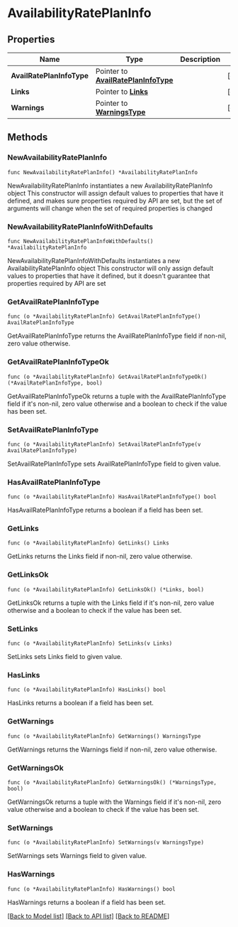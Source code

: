 # AvailabilityRatePlanInfo

## Properties

Name | Type | Description | Notes
------------ | ------------- | ------------- | -------------
**AvailRatePlanInfoType** | Pointer to [**AvailRatePlanInfoType**](AvailRatePlanInfoType.md) |  | [optional] 
**Links** | Pointer to [**Links**](Links.md) |  | [optional] 
**Warnings** | Pointer to [**WarningsType**](WarningsType.md) |  | [optional] 

## Methods

### NewAvailabilityRatePlanInfo

`func NewAvailabilityRatePlanInfo() *AvailabilityRatePlanInfo`

NewAvailabilityRatePlanInfo instantiates a new AvailabilityRatePlanInfo object
This constructor will assign default values to properties that have it defined,
and makes sure properties required by API are set, but the set of arguments
will change when the set of required properties is changed

### NewAvailabilityRatePlanInfoWithDefaults

`func NewAvailabilityRatePlanInfoWithDefaults() *AvailabilityRatePlanInfo`

NewAvailabilityRatePlanInfoWithDefaults instantiates a new AvailabilityRatePlanInfo object
This constructor will only assign default values to properties that have it defined,
but it doesn't guarantee that properties required by API are set

### GetAvailRatePlanInfoType

`func (o *AvailabilityRatePlanInfo) GetAvailRatePlanInfoType() AvailRatePlanInfoType`

GetAvailRatePlanInfoType returns the AvailRatePlanInfoType field if non-nil, zero value otherwise.

### GetAvailRatePlanInfoTypeOk

`func (o *AvailabilityRatePlanInfo) GetAvailRatePlanInfoTypeOk() (*AvailRatePlanInfoType, bool)`

GetAvailRatePlanInfoTypeOk returns a tuple with the AvailRatePlanInfoType field if it's non-nil, zero value otherwise
and a boolean to check if the value has been set.

### SetAvailRatePlanInfoType

`func (o *AvailabilityRatePlanInfo) SetAvailRatePlanInfoType(v AvailRatePlanInfoType)`

SetAvailRatePlanInfoType sets AvailRatePlanInfoType field to given value.

### HasAvailRatePlanInfoType

`func (o *AvailabilityRatePlanInfo) HasAvailRatePlanInfoType() bool`

HasAvailRatePlanInfoType returns a boolean if a field has been set.

### GetLinks

`func (o *AvailabilityRatePlanInfo) GetLinks() Links`

GetLinks returns the Links field if non-nil, zero value otherwise.

### GetLinksOk

`func (o *AvailabilityRatePlanInfo) GetLinksOk() (*Links, bool)`

GetLinksOk returns a tuple with the Links field if it's non-nil, zero value otherwise
and a boolean to check if the value has been set.

### SetLinks

`func (o *AvailabilityRatePlanInfo) SetLinks(v Links)`

SetLinks sets Links field to given value.

### HasLinks

`func (o *AvailabilityRatePlanInfo) HasLinks() bool`

HasLinks returns a boolean if a field has been set.

### GetWarnings

`func (o *AvailabilityRatePlanInfo) GetWarnings() WarningsType`

GetWarnings returns the Warnings field if non-nil, zero value otherwise.

### GetWarningsOk

`func (o *AvailabilityRatePlanInfo) GetWarningsOk() (*WarningsType, bool)`

GetWarningsOk returns a tuple with the Warnings field if it's non-nil, zero value otherwise
and a boolean to check if the value has been set.

### SetWarnings

`func (o *AvailabilityRatePlanInfo) SetWarnings(v WarningsType)`

SetWarnings sets Warnings field to given value.

### HasWarnings

`func (o *AvailabilityRatePlanInfo) HasWarnings() bool`

HasWarnings returns a boolean if a field has been set.


[[Back to Model list]](../README.md#documentation-for-models) [[Back to API list]](../README.md#documentation-for-api-endpoints) [[Back to README]](../README.md)


